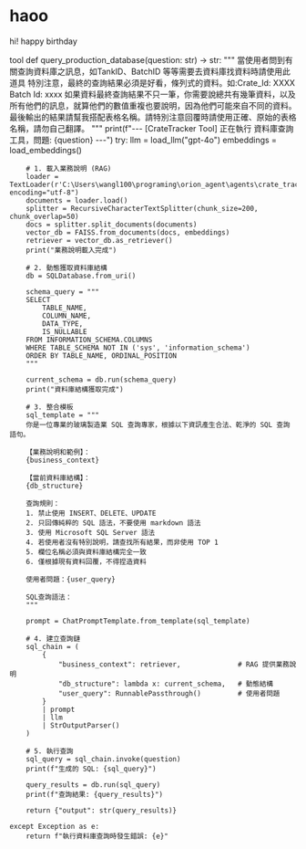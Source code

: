 # haoo
hi!
happy birthday

tool 
def query_production_database(question: str) -> str:
    """
    當使用者問到有關查詢資料庫之訊息，如TankID、BatchID 等等需要去資料庫找資料時請使用此道具
    特別注意，最終的查詢結果必須是好看，條列式的資料。如:Crate_Id: XXXX Batch Id: xxxx
    如果資料最終查詢結果不只一筆，你需要說總共有幾筆資料，以及所有他們的訊息，就算他們的數值重複也要說明，因為他們可能來自不同的資料。
    最後輸出的結果請幫我搭配表格名稱。請特別注意回覆時請使用正確、原始的表格名稱，請勿自己翻譯。
    """
    print(f"--- [CrateTracker Tool] 正在執行 資料庫查詢工具，問題: {question} ---")
    try: 
        llm = load_llm("gpt-4o")
        embeddings = load_embeddings()
        
        # 1. 載入業務說明 (RAG)
        loader = TextLoader(r'C:\Users\wangl100\programing\orion_agent\agents\crate_tracker_agent\test.txt', encoding="utf-8")
        documents = loader.load()
        splitter = RecursiveCharacterTextSplitter(chunk_size=200, chunk_overlap=50)
        docs = splitter.split_documents(documents)
        vector_db = FAISS.from_documents(docs, embeddings)
        retriever = vector_db.as_retriever()
        print("業務說明載入完成")
        
        # 2. 動態獲取資料庫結構
        db = SQLDatabase.from_uri()
        
        schema_query = """
        SELECT 
            TABLE_NAME,
            COLUMN_NAME,
            DATA_TYPE,
            IS_NULLABLE
        FROM INFORMATION_SCHEMA.COLUMNS 
        WHERE TABLE_SCHEMA NOT IN ('sys', 'information_schema')
        ORDER BY TABLE_NAME, ORDINAL_POSITION
        """
        
        current_schema = db.run(schema_query)
        print("資料庫結構獲取完成")
        
        # 3. 整合模板
        sql_template = """
        你是一位專業的玻璃製造業 SQL 查詢專家，根據以下資訊產生合法、乾淨的 SQL 查詢語句。

        【業務說明和範例】：
        {business_context}

        【當前資料庫結構】：
        {db_structure}

        查詢規則：
        1. 禁止使用 INSERT、DELETE、UPDATE
        2. 只回傳純粹的 SQL 語法，不要使用 markdown 語法
        3. 使用 Microsoft SQL Server 語法
        4. 若使用者沒有特別說明，請查找所有結果，而非使用 TOP 1
        5. 欄位名稱必須與資料庫結構完全一致
        6. 僅根據現有資料回覆，不得捏造資料

        使用者問題：{user_query}

        SQL查詢語法：
        """
        
        prompt = ChatPromptTemplate.from_template(sql_template)
        
        # 4. 建立查詢鏈
        sql_chain = (
            {
                "business_context": retriever,              # RAG 提供業務說明
                "db_structure": lambda x: current_schema,   # 動態結構
                "user_query": RunnablePassthrough()         # 使用者問題
            }
            | prompt
            | llm 
            | StrOutputParser()
        )
        
        # 5. 執行查詢
        sql_query = sql_chain.invoke(question)
        print(f"生成的 SQL: {sql_query}")
        
        query_results = db.run(sql_query)
        print(f"查詢結果: {query_results}")
        
        return {"output": str(query_results)}
        
    except Exception as e:
        return f"執行資料庫查詢時發生錯誤: {e}"
